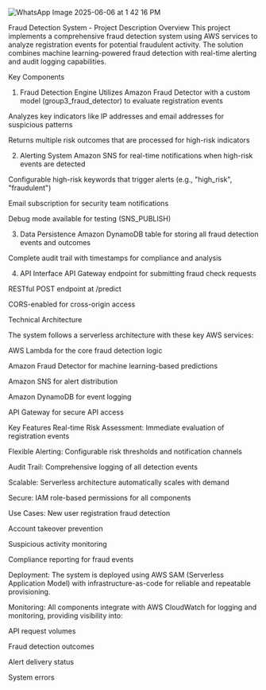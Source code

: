 ![WhatsApp Image 2025-06-06 at 1 42 16 PM](https://github.com/user-attachments/assets/e54c9b9a-3d83-409e-aed0-36236687505b)

Fraud Detection System - Project Description
Overview
This project implements a comprehensive fraud detection system using AWS services to analyze registration events for potential fraudulent activity. The solution combines machine learning-powered fraud detection with real-time alerting and audit logging capabilities.

Key Components
1. Fraud Detection Engine
Utilizes Amazon Fraud Detector with a custom model (group3_fraud_detector) to evaluate registration events

Analyzes key indicators like IP addresses and email addresses for suspicious patterns

Returns multiple risk outcomes that are processed for high-risk indicators

2. Alerting System
Amazon SNS for real-time notifications when high-risk events are detected

Configurable high-risk keywords that trigger alerts (e.g., "high_risk", "fraudulent")

Email subscription for security team notifications

Debug mode available for testing (SNS_PUBLISH)

3. Data Persistence
Amazon DynamoDB table for storing all fraud detection events and outcomes

Complete audit trail with timestamps for compliance and analysis

4. API Interface
API Gateway endpoint for submitting fraud check requests

RESTful POST endpoint at /predict

CORS-enabled for cross-origin access

Technical Architecture

The system follows a serverless architecture with these key AWS services:

AWS Lambda for the core fraud detection logic

Amazon Fraud Detector for machine learning-based predictions

Amazon SNS for alert distribution

Amazon DynamoDB for event logging

API Gateway for secure API access

Key Features
Real-time Risk Assessment: Immediate evaluation of registration events

Flexible Alerting: Configurable risk thresholds and notification channels

Audit Trail: Comprehensive logging of all detection events

Scalable: Serverless architecture automatically scales with demand

Secure: IAM role-based permissions for all components

Use Cases:
New user registration fraud detection

Account takeover prevention

Suspicious activity monitoring

Compliance reporting for fraud events

Deployment:
The system is deployed using AWS SAM (Serverless Application Model) with infrastructure-as-code for reliable and repeatable provisioning.

Monitoring:
All components integrate with AWS CloudWatch for logging and monitoring, providing visibility into:

API request volumes

Fraud detection outcomes

Alert delivery status

System errors
